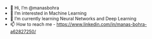 - 👋 Hi, I’m @manasbohra
- 👀 I’m interested in Machine Learning 
- 🌱 I’m currently learning Neural Networks and Deep Learning 
- 📫 How to reach me - https://www.linkedin.com/in/manas-bohra-a62827250/

<!---
manasbohra/manasbohra is a ✨ special ✨ repository because its `README.md` (this file) appears on your GitHub profile.
You can click the Preview link to take a look at your changes.
--->
